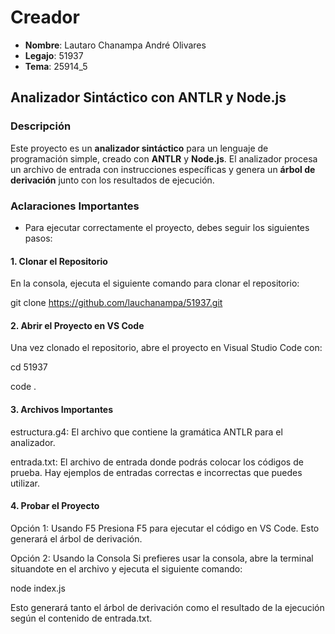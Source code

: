 # Creador

- **Nombre**: Lautaro Chanampa André Olivares  
- **Legajo**: 51937  
- **Tema**: 25914_5


## Analizador Sintáctico con ANTLR y Node.js

### Descripción

Este proyecto es un **analizador sintáctico** para un lenguaje de programación simple, creado con **ANTLR** y **Node.js**. El analizador procesa un archivo de entrada con instrucciones específicas y genera un **árbol de derivación** junto con los resultados de ejecución.

### Aclaraciones Importantes

- Para ejecutar correctamente el proyecto, debes seguir los siguientes pasos:
  
#### 1. Clonar el Repositorio

En la consola, ejecuta el siguiente comando para clonar el repositorio:

git clone https://github.com/lauchanampa/51937.git

#### 2. Abrir el Proyecto en VS Code
Una vez clonado el repositorio, abre el proyecto en Visual Studio Code con:

cd 51937

code .

#### 3. Archivos Importantes
estructura.g4: El archivo que contiene la gramática ANTLR para el analizador.

entrada.txt: El archivo de entrada donde podrás colocar los códigos de prueba. Hay ejemplos de entradas correctas e incorrectas que puedes utilizar.

#### 4. Probar el Proyecto
Opción 1: Usando F5
Presiona F5 para ejecutar el código en VS Code. Esto generará el árbol de derivación.

Opción 2: Usando la Consola
Si prefieres usar la consola, abre la terminal situandote en el archivo y ejecuta el siguiente comando:

node index.js

Esto generará tanto el árbol de derivación como el resultado de la ejecución según el contenido de entrada.txt.

